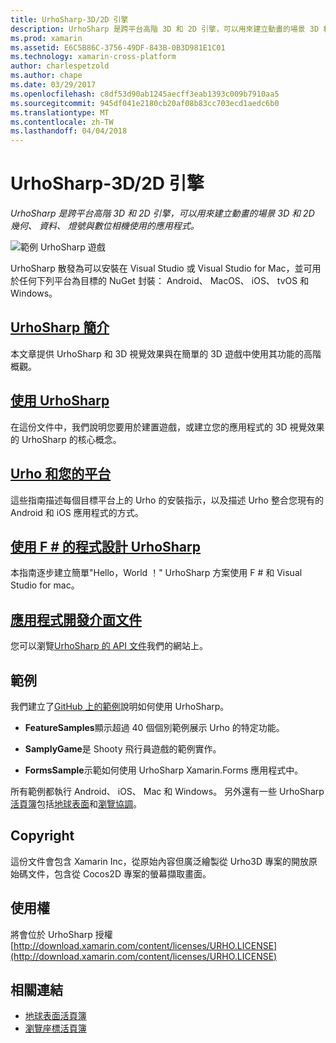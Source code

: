 ```yaml
---
title: UrhoSharp-3D/2D 引擎
description: UrhoSharp 是跨平台高階 3D 和 2D 引擎，可以用來建立動畫的場景 3D 和 2D 幾何、 資料、 燈號與數位相機使用的應用程式。
ms.prod: xamarin
ms.assetid: E6C5B86C-3756-49DF-843B-0B3D981E1C01
ms.technology: xamarin-cross-platform
author: charlespetzold
ms.author: chape
ms.date: 03/29/2017
ms.openlocfilehash: c8df53d90ab1245aecff3eab1393c009b7910aa5
ms.sourcegitcommit: 945df041e2180cb20af08b83cc703ecd1aedc6b0
ms.translationtype: MT
ms.contentlocale: zh-TW
ms.lasthandoff: 04/04/2018
---
```

# <a name="urhosharp---3d2d-engine"></a>UrhoSharp-3D/2D 引擎

_UrhoSharp 是跨平台高階 3D 和 2D 引擎，可以用來建立動畫的場景 3D 和 2D 幾何、 資料、 燈號與數位相機使用的應用程式。_

![](images/video.gif "範例 UrhoSharp 遊戲")

UrhoSharp 散發為可以安裝在 Visual Studio 或 Visual Studio for Mac，並可用於任何下列平台為目標的 NuGet 封裝： Android、 MacOS、 iOS、 tvOS 和 Windows。

##  <a name="an-introduction-to-urhosharpgraphics-gamesurhosharpintroductionmd"></a>[UrhoSharp 簡介](~/graphics-games/urhosharp/introduction.md)

本文章提供 UrhoSharp 和 3D 視覺效果與在簡單的 3D 遊戲中使用其功能的高階概觀。

##  <a name="using-urhosharpgraphics-gamesurhosharpusingmd"></a>[使用 UrhoSharp](~/graphics-games/urhosharp/using.md)

在這份文件中，我們說明您要用於建置遊戲，或建立您的應用程式的 3D 視覺效果的 UrhoSharp 的核心概念。

## <a name="urho-and-your-platformgraphics-gamesurhosharpplatformindexmd"></a>[Urho 和您的平台](~/graphics-games/urhosharp/platform/index.md)

這些指南描述每個目標平台上的 Urho 的安裝指示，以及描述 Urho 整合您現有的 Android 和 iOS 應用程式的方式。

## <a name="programming-urhosharp-with-fgraphics-gamesurhosharpfsharpmd"></a>[使用 F # 的程式設計 UrhoSharp](~/graphics-games/urhosharp/fsharp.md)

本指南逐步建立簡單"Hello，World ！" UrhoSharp 方案使用 F # 和 Visual Studio for mac。

## <a name="api-documentationhttpsdeveloperxamarincomapirooturho"></a>[應用程式開發介面文件](https://developer.xamarin.com/api/root/Urho/)

您可以瀏覽[UrhoSharp 的 API 文件](https://developer.xamarin.com/api/root/Urho/)我們的網站上。

## <a name="samples"></a>範例

我們建立了[GitHub 上的範例](http://github.com/xamarin/urho-samples)說明如何使用 UrhoSharp。

- **FeatureSamples**顯示超過 40 個個別範例展示 Urho 的特定功能。

- **SamplyGame**是 Shooty 飛行員遊戲的範例實作。

- **FormsSample**示範如何使用 UrhoSharp Xamarin.Forms 應用程式中。

所有範例都執行 Android、 iOS、 Mac 和 Windows。
另外還有一些 UrhoSharp[活頁簿](https://developer.xamarin.com/workbooks/)包括[地球表面](https://developer.xamarin.com/workbooks/graphics/urhosharp/planetearth/planetearth.workbook)和[瀏覽協調](https://developer.xamarin.com/workbooks/graphics/urhosharp/coordinates/ExploringUrhoCoordinates.workbook)。


## <a name="copyright"></a>Copyright

這份文件會包含 Xamarin Inc，從原始內容但廣泛繪製從 Urho3D 專案的開放原始碼文件，包含從 Cocos2D 專案的螢幕擷取畫面。

## <a name="license"></a>使用權

將會位於 UrhoSharp 授權 [http://download.xamarin.com/content/licenses/URHO.LICENSE](http://download.xamarin.com/content/licenses/URHO.LICENSE)



## <a name="related-links"></a>相關連結

- [地球表面活頁簿](https://developer.xamarin.com/workbooks/graphics/urhosharp/planetearth/planetearth.workbook)
- [瀏覽座標活頁簿](https://developer.xamarin.com/workbooks/graphics/urhosharp/coordinates/ExploringUrhoCoordinates.workbook)
